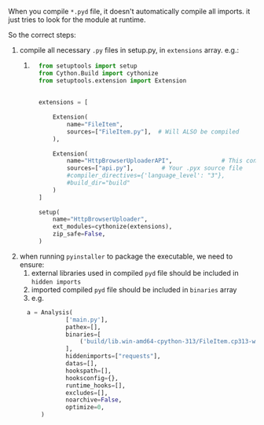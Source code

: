 
When you compile `*.pyd` file,
it doesn't automatically compile all imports. 
it just tries to look for the module at runtime.


So the correct steps:

1. compile all necessary `.py` files in setup.py, in `extensions` array. e.g.:
   1. ```python
        from setuptools import setup
        from Cython.Build import cythonize
        from setuptools.extension import Extension
        
        
        extensions = [
        
            Extension(
                name="FileItem",
                sources=["FileItem.py"],  # Will ALSO be compiled
            ),
        
            Extension(
                name="HttpBrowserUploaderAPI",              # This controls the name of the .pyd file (my_hello.pyd)
                sources=["api.py"],        # Your .pyx source file
                #compiler_directives={'language_level': "3"},
                #build_dir="build"
            )
        ]
        
        setup(
            name="HttpBrowserUploader",
            ext_modules=cythonize(extensions),
            zip_safe=False,
        )
        ``` 
1. when running `pyinstaller` to package the executable, we need to ensure:
   1. external libraries used in compiled `pyd` file should be included in `hidden imports`
   1. imported compiled `pyd` file should be included in `binaries` array
   1. e.g. 
   ```python
     a = Analysis(
                ['main.py'],
                pathex=[],
                binaries=[
                    ('build/lib.win-amd64-cpython-313/FileItem.cp313-win_amd64.pyd', '.')
                ],
                hiddenimports=["requests"],
                datas=[],
                hookspath=[],
                hooksconfig={},
                runtime_hooks=[],
                excludes=[],
                noarchive=False,
                optimize=0,
         )
   ```

